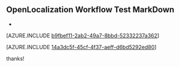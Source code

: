 ## OpenLocalization Workflow Test MarkDown
* 

[AZURE.INCLUDE [b9fbef11-2ab2-49a7-8bbd-52332237a362](calleeMd1.md)]



[AZURE.INCLUDE [14a3dc5f-45cf-4f37-aeff-d6bd5292ed80](calleeMd2.md)]

 
thanks!